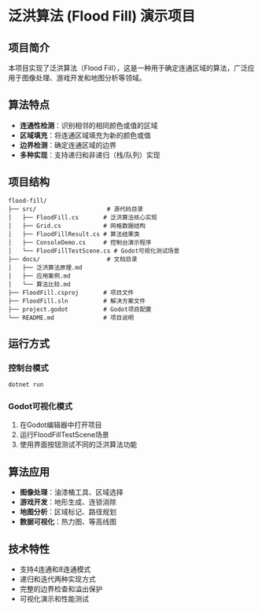 # 泛洪算法 (Flood Fill) 演示项目

## 项目简介

本项目实现了泛洪算法（Flood Fill），这是一种用于确定连通区域的算法，广泛应用于图像处理、游戏开发和地图分析等领域。

## 算法特点

- **连通性检测**：识别相邻的相同颜色或值的区域
- **区域填充**：将连通区域填充为新的颜色或值
- **边界检测**：确定连通区域的边界
- **多种实现**：支持递归和非递归（栈/队列）实现

## 项目结构

```
flood-fill/
├── src/                    # 源代码目录
│   ├── FloodFill.cs       # 泛洪算法核心实现
│   ├── Grid.cs            # 网格数据结构
│   ├── FloodFillResult.cs # 算法结果类
│   ├── ConsoleDemo.cs     # 控制台演示程序
│   └── FloodFillTestScene.cs # Godot可视化测试场景
├── docs/                   # 文档目录
│   ├── 泛洪算法原理.md
│   ├── 应用案例.md
│   └── 算法比较.md
├── FloodFill.csproj       # 项目文件
├── FloodFill.sln          # 解决方案文件
├── project.godot          # Godot项目配置
└── README.md              # 项目说明
```

## 运行方式

### 控制台模式
```bash
dotnet run
```

### Godot可视化模式
1. 在Godot编辑器中打开项目
2. 运行FloodFillTestScene场景
3. 使用界面按钮测试不同的泛洪算法功能

## 算法应用

- **图像处理**：油漆桶工具、区域选择
- **游戏开发**：地形生成、连锁消除
- **地图分析**：区域标记、路径规划
- **数据可视化**：热力图、等高线图

## 技术特性

- 支持4连通和8连通模式
- 递归和迭代两种实现方式
- 完整的边界检查和溢出保护
- 可视化演示和性能测试